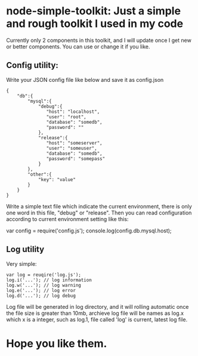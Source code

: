 # node-simple-toolkit: Just a simple and rough toolkit I used in my code

Currently only 2 components in this toolkit, and I will update once I get new or better components. You can use or change it if you like.

## Config utility:

Write your JSON config file like below and save it as config.json

    {
        "db":{
            "mysql":{
                "debug":{
                   "host": "localhost",
                   "user": "root",
                   "database": "somedb",
                   "password": ""
                },
                "release":{
                   "host": "someserver",
                   "user": "someuser",
                   "database": "somedb",
                   "password": "somepass"
                }
            },
            "other":{
                "key": "value"
            }
        }
    }

Write a simple text file which indicate the current environment, there is only one word in this file, "debug" or "release". Then you can read configuration according to current environment setting like this:

var config = require('config.js');
console.log(config.db.mysql.host);


## Log utility

Very simple:

    var log = reuqire('log.js');
    log.i('...'); // log information
    log.w('...'); // log warning
    log.e('...'); // log error
    log.d('...'); // log debug

Log file will be generated in log directory, and it will rolling automatic once the file size is greater than 10mb, archieve log file will be names as log.x which x is a integer, such as log.1, file called 'log' is current, latest log file.

# Hope you like them.

